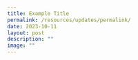 ```yaml
---
title: Example Title
permalink: /resources/updates/permalink/
date: 2023-10-11
layout: post
description: ""
image: ""
---
```

